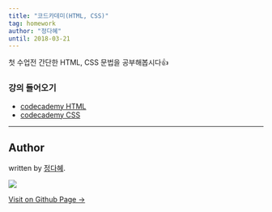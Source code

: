 ```yaml
---
title: "코드카데미(HTML, CSS)"
tag: homework
author: "정다혜"
until: 2018-03-21
---
```


첫 수업전 간단한 HTML, CSS 문법을 공부해봅시다👍

### 강의 들어오기

- [codecademy HTML](https://www.codecademy.com/learn/learn-html)
- [codecademy CSS](https://www.codecademy.com/learn/learn-css)

---

## Author

written by [정다혜](https://dh00023.github.io).

![](https://avatars.githubusercontent.com/dh00023?v=2&s=100)

<a href="https://dh00023.github.io" target="_blank" class="btn btn-black"><i class="fa fa-github fa-lg"></i> Visit on Github Page &rarr;</a>
